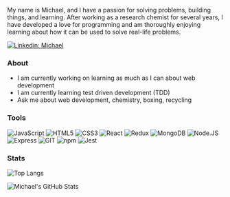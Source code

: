 My name is Michael, and I have a passion for solving problems, building things, and learning. After working as a research chemist for several years, I have developed a love for programming and am thoroughly enjoying learning about how it can be used to solve real-life problems.

[![Linkedin: Michael](https://img.shields.io/badge/Michael-0077B5?style=for-the-badge&logo=linkedin&logoColor=white)](https://www.linkedin.com/in/michaeldesanker/)

### About

- I am currently working on learning as much as I can about web development
- I am currently learning test driven development (TDD)
- Ask me about web development, chemistry, boxing, recycling


### Tools

![JavaScript](https://img.shields.io/badge/JavaScript-323330?style=for-the-badge&logo=javascript&logoColor=F7DF1E)
![HTML5](https://img.shields.io/badge/HTML5-E34F26?style=for-the-badge&logo=html5&logoColor=white)
![CSS3](https://img.shields.io/badge/CSS3-1572B6?style=for-the-badge&logo=css3&logoColor=white)
![React](https://img.shields.io/badge/React-20232A?style=for-the-badge&logo=react&logoColor=61DAFB)
![Redux](https://img.shields.io/badge/Redux-593D88?style=for-the-badge&logo=redux&logoColor=white)
![MongoDB](https://img.shields.io/badge/MongoDB-4EA94B?style=for-the-badge&logo=mongodb&logoColor=white)
![Node.JS](https://img.shields.io/badge/Node.js-339933?style=for-the-badge&logo=nodedotjs&logoColor=white)
![Express](https://img.shields.io/badge/Express.js-000000?style=for-the-badge&logo=express&logoColor=white)
![GIT](https://img.shields.io/badge/GIT-E44C30?style=for-the-badge&logo=git&logoColor=white)
![npm](https://img.shields.io/badge/npm-CB3837?style=for-the-badge&logo=npm&logoColor=white)
![Jest](https://img.shields.io/badge/Jest-C21325?style=for-the-badge&logo=jest&logoColor=white)

### Stats

![Top Langs](https://github-readme-stats.vercel.app/api/top-langs/?username=mdesanker&layout=compact&theme=react&hide_border=true&hide=pug,ejs)

![Michael's GitHub Stats](https://github-readme-stats.vercel.app/api?username=mdesanker&show_icons=true&theme=react&&hide_border=true&include_all_commits=true)
